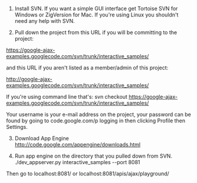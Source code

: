 1.  Install SVN.  If you want a simple GUI interface get Tortoise SVN for Windows or ZigVersion for Mac.  If you're using Linux  you shouldn't need any help with SVN.

2.  Pull down the project from this URL if you will be committing to the project:

https://google-ajax-examples.googlecode.com/svn/trunk/interactive_samples/

and this URL if you aren't listed as a member/admin of this project:

http://google-ajax-examples.googlecode.com/svn/trunk/interactive_samples/

If you're using command line that's:
svn checkout https://google-ajax-examples.googlecode.com/svn/trunk/interactive_samples/

Your username is your e-mail address on the project, your password can be found by going to code.google.com/p logging in then clicking Profile then Settings.

3.  Download App Engine http://code.google.com/appengine/downloads.html

4.  Run app engine on the directory that you pulled down from SVN.
./dev\_appserver.py interactive\_samples --port 8081

Then go to localhost:8081/ or localhost:8081/apis/ajax/playground/
